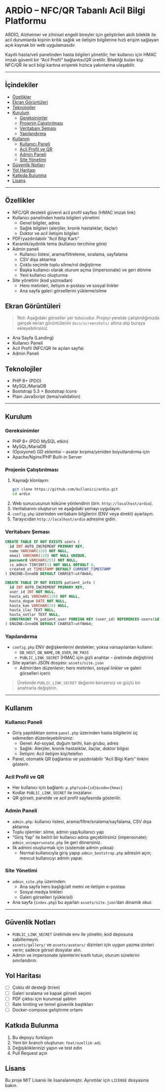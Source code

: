 # ARDİO – NFC/QR Tabanlı Acil Bilgi Platformu

ARDİO, Alzheimer ve zihinsel engelli bireyler için geliştirilen akıllı bileklik ile acil durumlarda kişinin kritik sağlık ve iletişim bilgilerine hızlı erişim sağlayan açık kaynak bir web uygulamasıdır.

Kayıtlı hasta/veli panelinden hasta bilgileri yönetilir; her kullanıcı için HMAC imzalı güvenli bir “Acil Profil” bağlantısı/QR üretilir. Bilekliği bulan kişi NFC/QR ile acil bilgi kartına erişerek hızlıca yakınlarına ulaşabilir.

---

## İçindekiler
- [Özellikler](#özellikler)
- [Ekran Görüntüleri](#ekran-görüntüleri)
- [Teknolojiler](#teknolojiler)
- [Kurulum](#kurulum)
  - [Gereksinimler](#gereksinimler)
  - [Projenin Çalıştırılması](#projenin-çalıştırılması)
  - [Veritabanı Şeması](#veritabanı-şeması)
  - [Yapılandırma](#yapılandırma)
- [Kullanım](#kullanım)
  - [Kullanıcı Paneli](#kullanıcı-paneli)
  - [Acil Profil ve QR](#acil-profil-ve-qr)
  - [Admin Paneli](#admin-paneli)
  - [Site Yönetimi](#site-yönetimi)
- [Güvenlik Notları](#güvenlik-notları)
- [Yol Haritası](#yol-haritası)
- [Katkıda Bulunma](#katkıda-bulunma)
- [Lisans](#lisans)

---

## Özellikler
- NFC/QR destekli güvenli acil profil sayfası (HMAC imzalı link)
- Kullanıcı panelinden hasta bilgileri yönetimi
  - Genel bilgiler, adres
  - Sağlık bilgileri (alerjiler, kronik hastalıklar, ilaçlar)
  - Doktor ve acil iletişim bilgileri
- PDF/yazdırılabilir “Acil Bilgi Kartı”
- Karanlık/aydınlık tema (kullanıcı tercihine göre)
- Admin paneli
  - Kullanıcı listesi, arama/filtreleme, sıralama, sayfalama
  - CSV dışa aktarma
  - Çoklu seçimle toplu silme/rol değiştirme
  - Başka kullanıcı olarak oturum açma (impersonate) ve geri dönme
  - Yeni kullanıcı oluşturma
- Site yönetimi (kod yazmadan)
  - Hero metinleri, iletişim e-postası ve sosyal linkler
  - Ana sayfa galeri görsellerini yükleme/silme

## Ekran Görüntüleri
> Not: Aşağıdaki görseller yer tutucudur. Projeyi yerelde çalıştırdığınızda gerçek ekran görüntülerini `docs/screenshots/` altına alıp buraya ekleyebilirsiniz.

- Ana Sayfa (Landing)
- Kullanıcı Paneli
- Acil Profil (NFC/QR ile açılan sayfa)
- Admin Paneli

## Teknolojiler
- PHP 8+ (PDO)
- MySQL/MariaDB
- Bootstrap 5.3 + Bootstrap Icons
- Plain JavaScript (tema/validation)

---

## Kurulum

### Gereksinimler
- PHP 8+ (PDO MySQL etkin)
- MySQL/MariaDB
- (Opsiyonel) GD eklentisi – avatar kırpma/yeniden boyutlandırma için
- Apache/Nginx/PHP Built-in Server

### Projenin Çalıştırılması
1. Kaynağı klonlayın:
   ```bash
   git clone https://github.com/kullanici/ardio.git
   cd ardio
   ```
2. Web sunucusunun köküne yönlendirin (örn. `http://localhost/ardio`).
3. Veritabanını oluşturun ve aşağıdaki şemayı uygulayın.
4. `config.php` üzerinden veritabanı bilgilerini (ENV veya direkt) ayarlayın.
5. Tarayıcıdan `http://localhost/ardio` adresine gidin.

### Veritabanı Şeması
```sql
CREATE TABLE IF NOT EXISTS users (
  id INT AUTO_INCREMENT PRIMARY KEY,
  name VARCHAR(120) NOT NULL,
  email VARCHAR(120) NOT NULL UNIQUE,
  password VARCHAR(255) NOT NULL,
  is_admin TINYINT(1) NOT NULL DEFAULT 0,
  created_at TIMESTAMP DEFAULT CURRENT_TIMESTAMP
) ENGINE=InnoDB DEFAULT CHARSET=utf8mb4;

CREATE TABLE IF NOT EXISTS patient_info (
  id INT AUTO_INCREMENT PRIMARY KEY,
  user_id INT NOT NULL,
  hasta_adi VARCHAR(120) NOT NULL,
  hasta_dogum DATE NOT NULL,
  hasta_kan VARCHAR(20) NULL,
  hasta_ilac TEXT NULL,
  hasta_notlar TEXT NULL,
  CONSTRAINT fk_patient_user FOREIGN KEY (user_id) REFERENCES users(id) ON DELETE CASCADE
) ENGINE=InnoDB DEFAULT CHARSET=utf8mb4;
```

### Yapılandırma
- `config.php` ENV değişkenlerini destekler; yoksa varsayılanları kullanır:
  - `DB_HOST`, `DB_NAME`, `DB_USER`, `DB_PASS`
  - `PUBLIC_LINK_SECRET` (HMAC için gizli anahtar – üretimde değiştirin)
- Site ayarları JSON dosyası: `assets/site.json`
  - Admin’den düzenlenir; hero metinleri, sosyal linkler ve galeri görselleri içerir.

> Üretimde `PUBLIC_LINK_SECRET` değerini benzersiz ve güçlü bir anahtarla değiştirin.

---

## Kullanım

### Kullanıcı Paneli
- Giriş yapıldıktan sonra `panel.php` üzerinden hasta bilgilerini üç sekmeden düzenleyebilirsiniz:
  - Genel: Ad-soyad, doğum tarihi, kan grubu, adres
  - Sağlık: Alerjiler, kronik hastalıklar, ilaçlar, doktor bilgisi
  - İletişim: Acil iletişim kişi/telefon
- Panel, otomatik QR bağlantısı ve yazdırılabilir “Acil Bilgi Kartı” linkini gösterir.

### Acil Profil ve QR
- Her kullanıcı için bağlantı: `p.php?uid={id}&code={hmac}`
- Kodlar `PUBLIC_LINK_SECRET` ile imzalanır.
- QR görseli, panelde ve acil profil sayfasında gösterilir.

### Admin Paneli
- `admin.php`: kullanıcı listesi, arama/filtre/sıralama/sayfalama, CSV dışa aktarma
- Toplu işlemler: silme, admin yap/kullanıcı yap
- “Giriş Yap” ile belirli bir kullanıcı adına geçebilirsiniz (impersonate); `admin_unimpersonate.php` ile geri dönersiniz.
- İlk admini oluşturmak için (sistemde admin yoksa):
  - Normal kullanıcıyla giriş yapıp `admin_bootstrap.php` adresini açın; mevcut kullanıcıyı admin yapar.

### Site Yönetimi
- `admin_site.php` üzerinden:
  - Ana sayfa hero başlığı/alt metni ve iletişim e-postası
  - Sosyal medya linkleri
  - Galeri görselleri (yükle/sil)
- Ana sayfa (`index.php`) bu ayarları `assets/site.json`’dan dinamik okur.

---

## Güvenlik Notları
- `PUBLIC_LINK_SECRET` üretimde env ile yönetin; kod deposuna sabitlemeyin.
- `assets/gallery/` ve `assets/avatars/` dizinleri için uygun yazma izinleri verin; sadece görsel dosyalar alın.
- Admin ve impersonate işlemlerini kısıtlı tutun; oturum sürelerini sınırlandırın.

## Yol Haritası
- [ ] Çoklu dil desteği (tr/en)
- [ ] Galeri sıralama ve kapak görseli seçimi
- [ ] PDF çıktısı için kurumsal şablon
- [ ] Rate limiting ve temel güvenlik başlıkları
- [ ] Docker-compose geliştirme ortamı

## Katkıda Bulunma
1. Bu depoyu forklayın
2. Yeni bir branch oluşturun: `feat/ozellik-adi`
3. Değişikliklerinizi yapın ve test edin
4. Pull Request açın

## Lisans
Bu proje MIT Lisansı ile lisanslanmıştır. Ayrıntılar için `LICENSE` dosyasına bakın.
